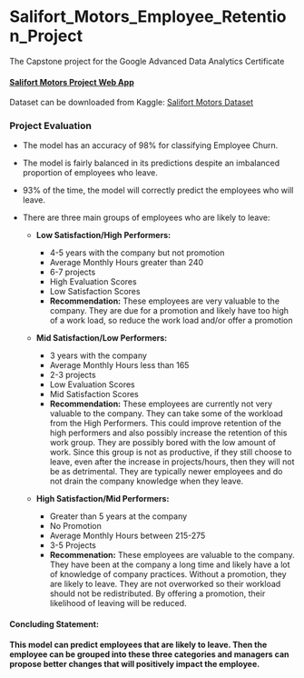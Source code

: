 # Salifort_Motors_Employee_Retention_Project
The Capstone project for the Google Advanced Data Analytics Certificate

#### [Salifort Motors Project Web App](https://salifort-motors-employee-retention.streamlit.app/)

Dataset can be downloaded from Kaggle: [Salifort Motors Dataset](https://www.kaggle.com/datasets/leviiiest/salifort-motor-hr-dataset)

### Project Evaluation

- The model has an accuracy of 98% for classifying Employee Churn.

- The model is fairly balanced in its predictions despite an imbalanced proportion of employees who leave.

- 93% of the time, the model will correctly predict the employees who will leave.

- There are three main groups of employees who are likely to leave:
    - **Low Satisfaction/High Performers:**
        - 4-5 years with the company but not promotion
        - Average Monthly Hours greater than 240
        - 6-7 projects
        - High Evaluation Scores
        - Low Satisfaction Scores
        - **Recommendation:** These employees are very valuable to the company. They are due for a promotion and likely have too high of a work load, so reduce the work load and/or offer a promotion

    - **Mid Satisfaction/Low Performers:**
       - 3 years with the company
       - Average Monthly Hours less than 165
       - 2-3 projects
       - Low Evaluation Scores
       - Mid Satisfaction Scores
       - **Recommendation:** These employees are currently not very valuable to the company. They can take some of the workload from the High  Performers. This could improve retention of the high performers and also possibly increase the retention of this work group. They are possibly bored with the low amount of work. Since this group is not as productive, if they still choose to leave, even after the increase in projects/hours, then they will not be as detrimental. They are typically newer employees and do not drain the company knowledge when they leave.

    - **High Satisfaction/Mid Performers:**
       - Greater than 5 years at the company
       - No Promotion
       - Average Monthly Hours between 215-275
       - 3-5 Projects
       - **Recommenation:** These employees are valuable to the company. They have been at the company a long time and likely have a lot of knowledge of company practices. Without a promotion, they are likely to leave. They are not overworked so their workload should not be redistributed. By offering a promotion, their likelihood of leaving will be reduced.
       
       


#### Concluding Statement:

**This model can predict employees that are likely to leave. Then the employee can be grouped into these three categories and managers can propose better changes that will positively impact the employee.**
